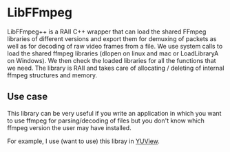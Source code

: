 # LibFFmpeg

LibFFmpeg++ is a RAII C++ wrapper that can load the shared FFmpeg libraries of different versions and export them for demuxing of packets as well as for decoding of raw video frames from a file. We use system calls to load the shared ffmpeg libraries (dlopen on linux and mac or LoadLibraryA on Windows). We then check the loaded libraries for all the functions that we need. The library is RAII and takes care of allocating / deleting of internal ffmpeg structures and memory. 

## Use case

This library can be very useful if you write an application in which you want to use ffmpeg for parsing/decoding of files but you don't know which ffmpeg version the user may have installed. 

For example, I use (want to use) this libray in [YUView](https://github.com/IENT/YUView). 
